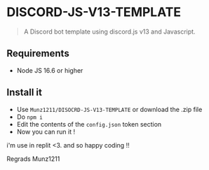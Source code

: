 # DISCORD-JS-V13-TEMPLATE

> A Discord bot template using discord.js v13 and Javascript.

## Requirements

- Node JS 16.6 or higher

## Install it

- Use `Munz1211/DISOCRD-JS-V13-TEMPLATE` or download the .zip file
- Do `npm i`
- Edit the contents of the `config.json` token section
- Now you can run it !

i'm use in replit <3. and so happy coding !!

Regrads Munz1211
